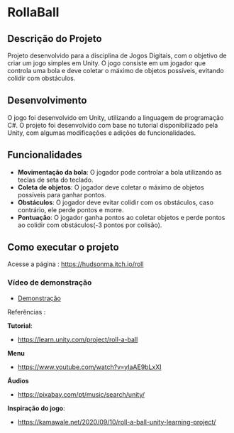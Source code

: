 # RollaBall


## Descrição do Projeto

Projeto desenvolvido para a disciplina de Jogos Digitais, com o objetivo de criar um jogo simples em Unity. O jogo consiste em um jogador que controla uma bola e deve coletar o máximo de objetos possíveis, evitando colidir com obstáculos.

## Desenvolvimento

O jogo foi desenvolvido em Unity, utilizando a linguagem de programação C#. O projeto foi desenvolvido com base no tutorial disponibilizado pela Unity, com algumas modificações e adições de funcionalidades.

## Funcionalidades

- **Movimentação da bola**: O jogador pode controlar a bola utilizando as teclas de seta do teclado.
- **Coleta de objetos**: O jogador deve coletar o máximo de objetos possíveis para ganhar pontos.
- **Obstáculos**: O jogador deve evitar colidir com os obstáculos, caso contrário, ele perde pontos e morre.
- **Pontuação**: O jogador ganha pontos ao coletar objetos e perde pontos ao colidir com obstáculos(-3 pontos por colisão).

## Como executar o projeto

Acesse a página : https://hudsonma.itch.io/roll

### Vídeo de demonstração

- [Demonstração](https://www.youtube.com/watch?v=vb5Xp-iIyiI&t=1s)

Referências :

**Tutorial**:

- https://learn.unity.com/project/roll-a-ball

**Menu**
- https://www.youtube.com/watch?v=yIaAE9bLxXI

**Áudios**

- https://pixabay.com/pt/music/search/unity/

**Inspiração do jogo**:

- https://kamawale.net/2020/09/10/roll-a-ball-unity-learning-project/


